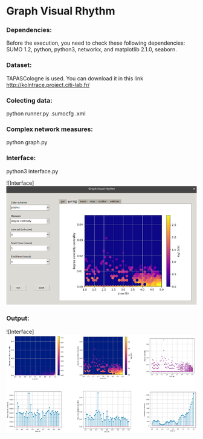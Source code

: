 # Graph Visual Rhythm

### Dependencies:

Before the execution, you need to check these following dependencies: SUMO 1.2, python, python3, networkx, and matplotlib 2.1.0, seaborn.


### Dataset:

TAPASCologne is used.
You can download it in this link http://kolntrace.project.citi-lab.fr/ 

### Colecting data:

python runner.py <cologne6to8>.sumocfg <tripinfo>.xml

### Complex network measures:

python graph.py

### Interface:

python3 interface.py

![Interface]![Interface](Selection_126.png)

### Output:

![Interface]![Interface](Selection_128.png)
